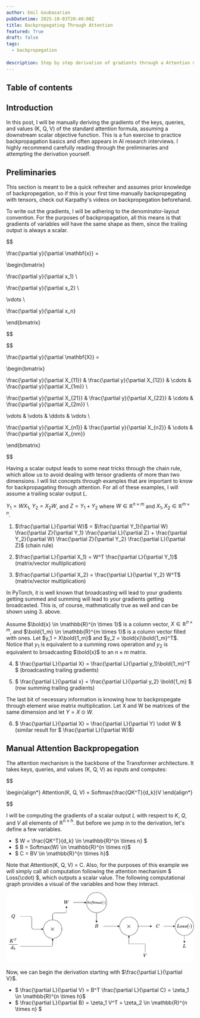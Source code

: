 ```yaml
---
author: Emil Goubasarian
pubDatetime: 2025-10-03T20:40:08Z
title: Backpropegating Through Attention
featured: True
draft: false
tags: 
  - backpropegation
  
description: Step by step derivation of gradients through a Attention mechanism under the assumption of a scalar loss
---
```

## Table of contents



## Introduction



In this post, I will be manually deriving the gradients of the keys, queries, and values (K, Q, V) of the standard attention formula, assuming a downstream scalar objective function. This is a fun exercise to practice backpropagation basics and often appears in AI research interviews. I highly recommend carefully reading through the preliminaries and attempting the derivation yourself. 



## Preliminaries


This section is meant to be a quick refresher and assumes prior knowledge of backpropegation, so if this is your first time manually backpropegating with tensors, check out Karpathy's videos on backpropegation beforehand. 

To write out the gradients, I will be adhering to the denominator-layout convention. For the purposes of backpropagation, all this means is that gradients of variables will have the same shape as them, since the trailing output is always a scalar. 



$$

\frac{\partial y}{\partial \mathbf{x}} =

\begin{bmatrix}

\frac{\partial y}{\partial x_1} \\

\frac{\partial y}{\partial x_2} \\

\vdots \\

\frac{\partial y}{\partial x_n}

\end{bmatrix}

$$



$$

\frac{\partial y}{\partial \mathbf{X}} =

\begin{bmatrix}

\frac{\partial y}{\partial X_{11}} & \frac{\partial y}{\partial X_{12}} & \cdots & \frac{\partial y}{\partial X_{1m}} \\

\frac{\partial y}{\partial X_{21}} & \frac{\partial y}{\partial X_{22}} & \cdots & \frac{\partial y}{\partial X_{2m}} \\

\vdots & \vdots & \ddots & \vdots \\

\frac{\partial y}{\partial X_{n1}} & \frac{\partial y}{\partial X_{n2}} & \cdots & \frac{\partial y}{\partial X_{nm}}

\end{bmatrix}

$$

Having a scalar output leads to some neat tricks through the chain rule, which allow us to avoid dealing with tensor gradients of more than two dimensions. I will list concepts through examples that are important to know for backpropagating through attention. For all of these examples, I will assume a trailing scalar output $L$.

$Y_1 = WX_1$, $Y_2 = X_2W$, and $Z = Y_1 + Y_2$ where $W \in \mathbb{R}^{n \times m}$ and $X_1,X_2 \in \mathbb{R}^{m \times n}$.


1) $\frac{\partial L}{\partial W}$ = $\frac{\partial Y_1}{\partial W} \frac{\partial Z}{\partial Y_1} \frac{\partial L}{\partial Z} + \frac{\partial Y_2}{\partial W} \frac{\partial Z}{\partial Y_2} \frac{\partial L}{\partial Z}$  (chain rule)

2) $\frac{\partial L}{\partial X_1} = W^T \frac{\partial L}{\partial Y_1}$ (matrix/vector multiplication)

3) $\frac{\partial L}{\partial X_2} = \frac{\partial L}{\partial Y_2} W^T$ (matrix/vector multiplication)

In PyTorch, it is well known that broadcasting will lead to your gradients getting summed and summing will lead to your gradients getting broadcasted. This is, of course, mathmatically true as well and can be shown using 3. above. 

Assume $\bold{x} \in \mathbb{R}^{n \times 1}$ is a column vector, $X \in \mathbb{R}^{n \times m}$, and $\bold{1_m} \in \mathbb{R}^{m \times 1}$ is a column vector filled with ones. Let $y_1 = X\bold{1_m}$ and $y_2 = \bold{x}\bold{1_m}^T$. Notice that $y_1$ is equivalent to a summing rows operation and $y_2$ is equivalent to broadcasting $\bold{x}$ to an $n \times m$ matrix. 

4) $ \frac{\partial L}{\partial X} = \frac{\partial L}{\partial y_1}\bold{1_m}^T $ (broadcasting trailing gradients)

5) $ \frac{\partial L}{\partial x}  = \frac{\partial L}{\partial y_2} \bold{1_m} $ (row summing trailing gradients)

The last bit of necessary information is knowing how to backpropegate through element wise matrix multiplication. Let X and W be matrices of the same dimension and let $Y = X \odot W$.

6) $ \frac{\partial L}{\partial X} =  \frac{\partial L}{\partial Y} \odot W $ (similar result for $ \frac{\partial L}{\partial W}$)


## Manual Attention Backpropegation

The attention mechanism is the backbone of the Transformer architecture. It takes keys, queries, and values (K, Q, V) as inputs and computes:

$$

\begin{align*} Attention(K, Q, V) = Softmax(\frac{QK^T}{d_k})V \end{align*} 

$$

I will be computing the gradients of a scalar output $L$ with respect to $K$, $Q$, and $V$ all elements of $\mathbb{R}^{n \times h}$. But before we jump in to the derivation, let's define a few variables.

- $ W = \frac{QK^T}{d_k} \in \mathbb{R}^{n \times n} $
- $ B = Softmax(W) \in \mathbb{R}^{n \times n}$
- $ C = BV \in \mathbb{R}^{n \times h}$ 

Note that Attention(K, Q, V) = C. Also, for the purposes of this example we will simply call all computation following the attention mechanism $ Loss(\cdot) $, which outputs a scalar value. The following computational graph provides a visual of the variables and how they interact.  

![random](../../assets/images/attention_graph.png)

Now, we can begin the derivation starting with $\frac{\partial L}{\partial V}$.

- $ \frac{\partial L}{\partial V} = B^T \frac{\partial L}{\partial C} = \zeta_1 \in \mathbb{R}^{n \times h}$
- $ \frac{\partial L}{\partial B} = \zeta_1 V^T = \zeta_2 \in \mathbb{R}^{n \times n} $



